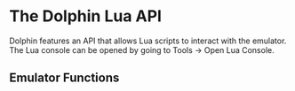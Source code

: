 # The Dolphin Lua API

Dolphin features an API that allows Lua scripts to interact with the emulator.
The Lua console can be opened by going to Tools -> Open Lua Console.


## Emulator Functions

